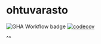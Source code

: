 # ohtuvarasto

![GHA Workflow badge](https://github.com/Yytsi/ohtuvarasto/workflows/CI/badge.svg)
[![codecov](https://codecov.io/gh/Yytsi/ohtuvarasto/graph/badge.svg?token=1SNF8R54CZ)](https://codecov.io/gh/Yytsi/ohtuvarasto)

^^
